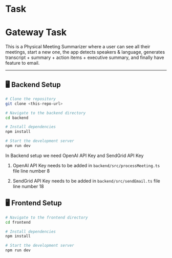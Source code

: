 # Task
# Gateway Task

This is a Physical Meeting Summarizer where a user can see all their meetings, start a new one, the app detects speakers & language, generates transcript + summary + action items + executive summary, and finally have feature to email.

---

## 🖥️ Backend Setup

```bash
# Clone the repository
git clone <this-repo-url>

# Navigate to the backend directory
cd backend

# Install dependencies
npm install

# Start the development server
npm run dev

```
In Backend setup we need OpenAI API Key and SendGrid API Key


1. OpenAI API Key needs to be added in `backend/src/processMeeting.ts` file line number 8 

2. SendGrid API Key needs to be added in `backend/src/sendEmail.ts` file line number 18

##  🖥️ Frontend Setup
```bash
# Navigate to the frontend directory
cd frontend

# Install dependencies
npm install

# Start the development server
npm run dev
